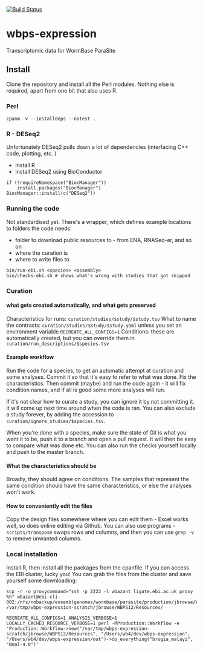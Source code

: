 [![Build Status](https://travis-ci.org/WormBase/wbps-expression.svg?branch=master)](https://travis-ci.org/WormBase/wbps-expression)
# wbps-expression
Transcriptomic data for WormBase ParaSite

## Install
Clone the repository and install all the Perl modules. Nothing else is required, apart from one bit that also uses R.

### Perl
```
cpanm -v --installdeps --notest .
```
### R - DESeq2
Unfortunately DESeq2 pulls down a lot of dependencies (interfacing C++ code, plotting, etc. )
- Install R
- Install DESeq2 using BioConductor
```
if (!requireNamespace("BiocManager"))
    install.packages("BiocManager")
BiocManager::install(c("DESeq2"))
```
### Running the code
Not standardised yet. 
There's a wrapper, which defines example locations to folders the code needs:
- folder to download public resources to - from ENA, RNASeq-er, and so on
- where the curation is
- where to write files to
```
bin/run-ebi.sh <species> <assembly>
bin/checks-ebi.sh # shows what's wrong with studies that got skipped
```
### Curation
#### what gets created automatically, and what gets preserved
Characteristics for runs: `curation/studies/$study/$study.tsv`
What to name the contrasts: `curation/studies/$study/$study.yaml` unless you set an environment variable `RECREATE_ALL_CONFIGS=1`
Conditions: these are automatically created, but you can override them in `curation/run_descriptions/$species.tsv`

#### Example workflow
Run the code for a species, to get an automatic attempt at curation and some analyses. Commit it so that it's easy to refer to what was done.
Fix the characteristics. Then commit (maybe) and run the code again - it will fix condition names, and if all is good some more analyses will run.

If it's not clear how to curate a study, you can ignore it by not committing it. It will come up next time around when the code is ran. You can also exclude a study forever, by adding the accession to `curation/ignore_studies/$species.tsv`. 

When you're done with a species, make sure the state of Git is what you want it to be, push it to a branch and open a pull request. It will then be easy to compare what was done etc. You can also run the checks yourself locally and push to the master branch.
#### What the characteristics should be
Broadly, they should agree on conditions. The samples that represent the same condition should have the same characteristics, or else the analyses won't work.

#### How to conveniently edit the files
Copy the design files somewhere where you can edit them - Excel works well, so does online editing via Github.  You can also use programs - `scripts/transpose` swaps rows and columns, and then you can use `grep -v` to remove unwanted columns.


### Local installation
Install R, then install all the packages from the cpanfile. If you can access the EBI cluster, lucky you! You can grab the files from the cluster and save yourself some downloading:
```
scp -r -o proxycommand="ssh -p 2222 -l wbazant ligate.ebi.ac.uk proxy %h" wbazant@ebi-cli-002:/nfs/nobackup/ensemblgenomes/wormbase/parasite/production/jbrowse/WBPS12/Resources/ /var/tmp/wbps-expression-scratch/jbrowse/WBPS12/Resources/

RECREATE_ALL_CONFIGS=1 ANALYSIS_VERBOSE=1 LOCALLY_CACHED_RESOURCE_VERBOSE=1 perl -MProduction::Workflow -e 'Production::Workflow->new("/var/tmp/wbps-expression-scratch/jbrowse/WBPS12/Resources", "/Users/wb4/dev/wbps-expression", "/Users/wb4/dev/wbps-expression/out")->do_everything("brugia_malayi", "Bmal-4.0")'
```
